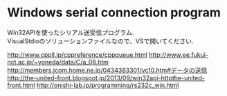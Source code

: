 ﻿Windows serial connection program
=========================

Win32APIを使ったシリアル送受信プログラム.  
VisualStdioのソリューションファイルなので、VSで開いてください.  

http://www.cppll.jp/cppreference/cppqueue.html
http://www.ee.fukui-nct.ac.jp/~yoneda/data/C/a_06.htm
http://members.jcom.home.ne.jp/0434383301/vc10.htm#データの送信
http://the-united-front.blogspot.jp/2013/09/win32api-httpthe-united-front.html
http://onishi-lab.jp/programming/rs232c_win.html